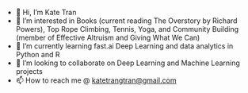 - 👋 Hi, I’m Kate Tran
- 👀 I’m interested in Books (current reading The Overstory by Richard Powers), Top Rope Climbing, Tennis, Yoga, and Community Building (member of Effective Altruism and Giving What We Can)
- 🌱 I’m currently learning fast.ai Deep Learning and data analytics in Python and R
- 💞️ I’m looking to collaborate on Deep Learning and Machine Learning projects 
- 📫 How to reach me @ katetrangtran@gmail.com

<!---
hiikate/hiikate is a ✨ special ✨ repository because its `README.md` (this file) appears on your GitHub profile.
You can click the Preview link to take a look at your changes.
--->
